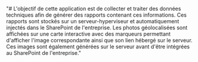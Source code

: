 "# L'objectif de cette application est de collecter et traiter des données techniques afin de générer des rapports contenant ces informations. Ces rapports sont stockés sur un serveur-hyperviseur et automatiquement injectés dans le SharePoint de l'entreprise. Les photos géolocalisées sont affichées sur une carte interactive avec des marqueurs permettant d'afficher l'image correspondante ainsi que son lien hébergé sur le serveur. Ces images sont également générées sur le serveur avant d'être intégrées au SharePoint de l'entreprise." 
